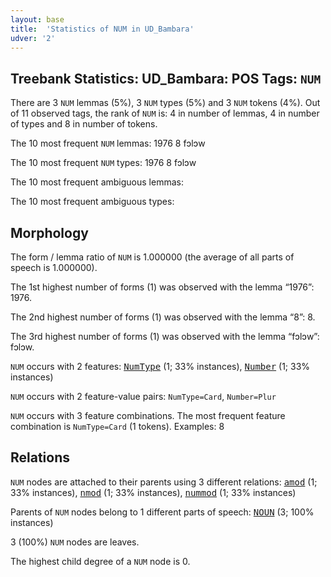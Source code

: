 ```yaml
---
layout: base
title:  'Statistics of NUM in UD_Bambara'
udver: '2'
---
```


## Treebank Statistics: UD_Bambara: POS Tags: `NUM`

There are 3 `NUM` lemmas (5%), 3 `NUM` types (5%) and 3 `NUM` tokens (4%).
Out of 11 observed tags, the rank of `NUM` is: 4 in number of lemmas, 4 in number of types and 8 in number of tokens.

The 10 most frequent `NUM` lemmas: 1976 8 fɔlɔw

The 10 most frequent `NUM` types:  1976 8 fɔlɔw

The 10 most frequent ambiguous lemmas: 

The 10 most frequent ambiguous types:  



## Morphology

The form / lemma ratio of `NUM` is 1.000000 (the average of all parts of speech is 1.000000).

The 1st highest number of forms (1) was observed with the lemma “1976”: 1976.

The 2nd highest number of forms (1) was observed with the lemma “8”: 8.

The 3rd highest number of forms (1) was observed with the lemma “fɔlɔw”: fɔlɔw.

`NUM` occurs with 2 features: <tt><a href="bm-feat-NumType.html">NumType</a></tt> (1; 33% instances), <tt><a href="bm-feat-Number.html">Number</a></tt> (1; 33% instances)

`NUM` occurs with 2 feature-value pairs: `NumType=Card`, `Number=Plur`

`NUM` occurs with 3 feature combinations.
The most frequent feature combination is `NumType=Card` (1 tokens).
Examples: 8


## Relations

`NUM` nodes are attached to their parents using 3 different relations: <tt><a href="bm-dep-amod.html">amod</a></tt> (1; 33% instances), <tt><a href="bm-dep-nmod.html">nmod</a></tt> (1; 33% instances), <tt><a href="bm-dep-nummod.html">nummod</a></tt> (1; 33% instances)

Parents of `NUM` nodes belong to 1 different parts of speech: <tt><a href="bm-pos-NOUN.html">NOUN</a></tt> (3; 100% instances)

3 (100%) `NUM` nodes are leaves.

The highest child degree of a `NUM` node is 0.

